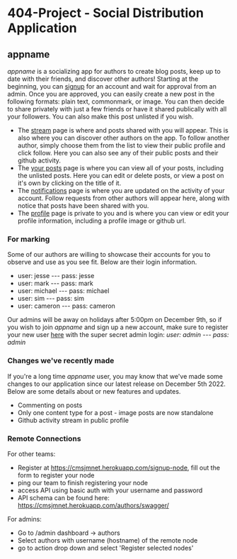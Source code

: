 # 404-Project - Social Distribution Application

## appname
*appname* is a socializing app for authors to create blog posts, keep up to date with their friends, and discover other authors! 
Starting at the beginning, you can [signup](https://cmsjmnet.herokuapp.com/signup/) for an account and wait for approval from an admin. Once you are approved, you can easily create a new post in the following formats: plain text, commonmark, or image. You can then decide to share privately with just a few friends or have it shared publically with all your followers. You can also make this post unlisted if you wish. 
* The [stream](https://cmsjmnet.herokuapp.com/stream/) page is where and posts shared with you will appear. This is also where you can discover other authors on the app. To follow another author, simply choose them from the list to view their public profile and click follow. Here you can also see any of their public posts and their github activity.
* The [your posts](https://cmsjmnet.herokuapp.com/authorposts/) page is where you can view all of your posts, including the unlisted posts. Here you can edit or delete posts, or view a post on it's own by clicking on the title of it. 
* The [notifications](https://cmsjmnet.herokuapp.com/notifications/) page is where you are updated on the activity of your account. Follow requests from other authors will appear here, along with notice that posts have been shared with you.
* The [profile](https://cmsjmnet.herokuapp.com/profile/) page is private to you and is where you can view or edit your profile information, including a profile image or github url.

### For marking
Some of our authors are willing to showcase their accounts for you to observe and use as you see fit. Below are their login information. 
* user: jesse --- pass: jesse
* user: mark --- pass: mark
* user: michael --- pass: michael
* user: sim --- pass: sim
* user: cameron --- pass: cameron

Our admins will be away on holidays after 5:00pm on December 9th, so if you wish to join *appname* and sign up a new account, make sure to register your new user [here](https://cmsjmnet.herokuapp.com/admin) with the super secret admin login: *user: admin --- pass: admin*

### Changes we've recently made
If you're a long time *appname* user, you may know that we've made some changes to our application since our latest release on December 5th 2022. Below are some details about or new features and updates.
* Commenting on posts
* Only one content type for a post - image posts are now standalone
* Github activity stream in public profile

### Remote Connections

For other teams:

- Register at https://cmsjmnet.herokuapp.com/signup-node, fill out the form to register your node
- ping our team to finish registering your node
- access API using basic auth with your username and password
- API schema can be found here: https://cmsjmnet.herokuapp.com/authors/swagger/

For admins:

- Go to /admin dashboard -> authors
- Select authors with username (hostname) of the remote node
- go to action drop down and select 'Register selected nodes'
